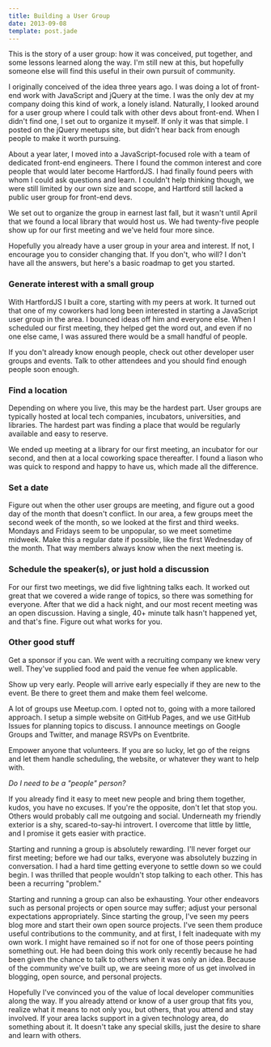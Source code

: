 ```yaml
---
title: Building a User Group
date: 2013-09-08
template: post.jade
---
```


This is the story of a user group: how it was conceived, put together, and some lessons learned along the way. I'm still new at this, but hopefully someone else will find this useful in their own pursuit of community.

I originally conceived of the idea three years ago. I was doing a lot of front-end work with JavaScript and jQuery at the time. I was the only dev at my company doing this kind of work, a lonely island. Naturally, I looked around for a user group where I could talk with other devs about front-end. When I didn't find one, I set out to organize it myself. If only it was that simple. I posted on the jQuery meetups site, but didn't hear back from enough people to make it worth pursuing.

About a year later, I moved into a JavaScript-focused role with a team of dedicated front-end engineers. There I found the common interest and core people that would later become HartfordJS. I had finally found peers with whom I could ask questions and learn. I couldn't help thinking though, we were still limited by our own size and scope, and Hartford still lacked a public user group for front-end devs.

We set out to organize the group in earnest last fall, but it wasn't until April that we found a local library that would host us. We had twenty-five people show up for our first meeting and we've held four more since.

Hopefully you already have a user group in your area and interest. If not, I encourage you to consider changing that. If you don't, who will? I don't have all the answers, but here's a basic roadmap to get you started.

### Generate interest with a small group

With HartfordJS I built a core, starting with my peers at work. It turned out that one of my coworkers had long been interested in starting a JavaScript user group in the area. I bounced ideas off him and everyone else. When I scheduled our first meeting, they helped get the word out, and even if no one else came, I was assured there would be a small handful of people.

If you don't already know enough people, check out other developer user groups and events. Talk to other attendees and you should find enough people soon enough.

### Find a location

Depending on where you live, this may be the hardest part. User groups are typically hosted at local tech companies, incubators, universities, and libraries. The hardest part was finding a place that would be regularly available and easy to reserve.

We ended up meeting at a library for our first meeting, an incubator for our second, and then at a local coworking space thereafter. I found a liason who was quick to respond and happy to have us, which made all the difference.

### Set a date

Figure out when the other user groups are meeting, and figure out a good day of the month that doesn't conflict. In our area, a few groups meet the second week of the month, so we looked at the first and third weeks. Mondays and Fridays seem to be unpopular, so we meet sometime midweek. Make this a regular date if possible, like the first Wednesday of the month. That way members always know when the next meeting is.

### Schedule the speaker(s), or just hold a discussion

For our first two meetings, we did five lightning talks each. It worked out great that we covered a wide range of topics, so there was something for everyone. After that we did a hack night, and our most recent meeting was an open discussion. Having a single, 40+ minute talk hasn't happened yet, and that's fine. Figure out what works for you.

### Other good stuff

Get a sponsor if you can. We went with a recruiting company we knew very well. They've supplied food and paid the venue fee when applicable.

Show up very early. People will arrive early especially if they are new to the event. Be there to greet them and make them feel welcome.

A lot of groups use Meetup.com. I opted not to, going with a more tailored approach. I setup a simple website on GitHub Pages, and we use GitHub Issues for planning topics to discuss. I announce meetings on Google Groups and Twitter, and manage RSVPs on Eventbrite.

Empower anyone that volunteers. If you are so lucky, let go of the reigns and let them handle scheduling, the website, or whatever they want to help with.

*Do I need to be a "people" person?*

If you already find it easy to meet new people and bring them together, kudos, you have no excuses. If you're the opposite, don't let that stop you. Others would probably call me outgoing and social. Underneath my friendly exterior is a shy, scared-to-say-hi introvert. I overcome that little by little, and I promise it gets easier with practice.

Starting and running a group is absolutely rewarding. I'll never forget our first meeting; before we had our talks, everyone was absolutely buzzing in conversation. I had a hard time getting everyone to settle down so we could begin. I was thrilled that people wouldn't stop talking to each other. This has been a recurring "problem."

Starting and running a group can also be exhausting. Your other endeavors such as personal projects or open source may suffer; adjust your personal expectations appropriately. Since starting the group, I've seen my peers blog more and start their own open source projects. I've seen them produce useful contributions to the community, and at first, I felt inadequate with my own work. I might have remained so if not for one of those peers pointing something out. He had been doing this work only recently because he had been given the chance to talk to others when it was only an idea. Because of the community we've built up, we are seeing more of us get involved in blogging, open source, and personal projects.

Hopefully I've convinced you of the value of local developer communities along the way. If you already attend or know of a user group that fits you, realize what it means to not only you, but others, that you attend and stay involved. If your area lacks support in a given technology area, do something about it. It doesn't take any special skills, just the desire to share and learn with others.
